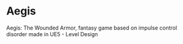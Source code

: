 # Aegis
Aegis: The Wounded Armor, fantasy game based on impulse control disorder made in UE5 - Level Design
